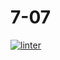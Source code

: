 # 7-07
[![linter](https://github.com/DavidP-H/7-07/workflows/linter/badge.svg)](https://github.com/marketplace/actions/super-linter)
